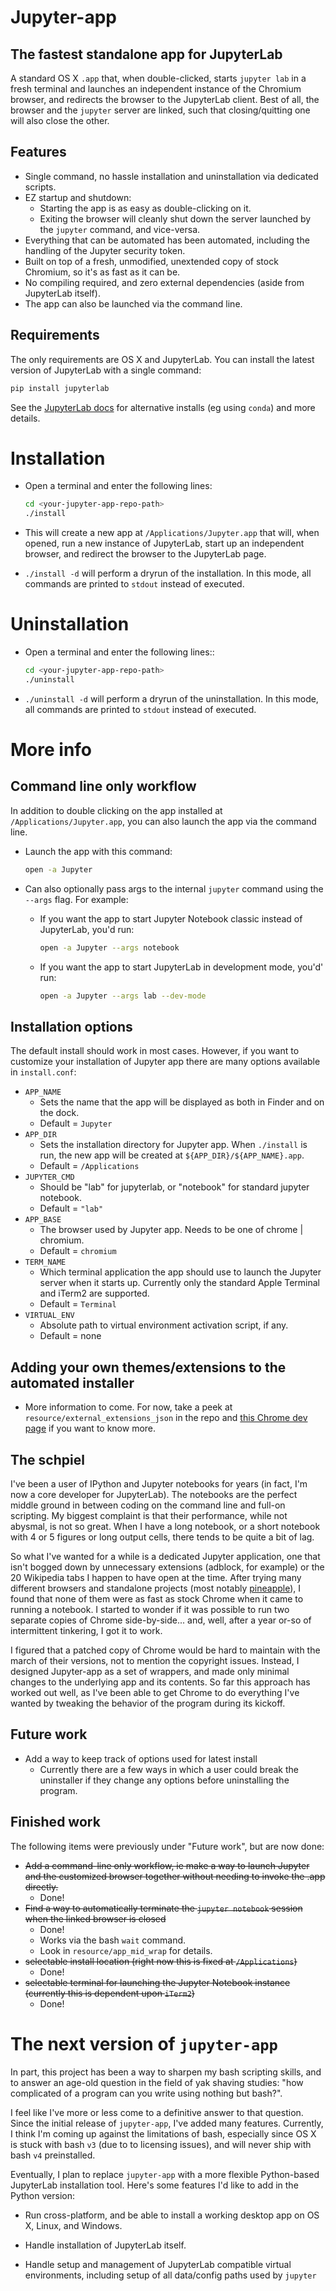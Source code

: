 # Jupyter-app

## The fastest standalone app for JupyterLab
A standard OS X `.app` that, when double-clicked, starts `jupyter lab` in a fresh terminal and launches an independent instance of the Chromium browser, and redirects the browser to the JupyterLab client. Best of all, the browser and the `jupyter` server are linked, such that closing/quitting one will also close the other.

## Features 
- Single command, no hassle installation and uninstallation via dedicated scripts.
- EZ startup and shutdown:
    - Starting the app is as easy as double-clicking on it.
    - Exiting the browser will cleanly shut down the server launched by the `jupyter` command, and vice-versa.
- Everything that can be automated has been automated, including the handling of the Jupyter security token.
- Built on top of a fresh, unmodified, unextended copy of stock Chromium, so it's as fast as it can be.
- No compiling required, and zero external dependencies (aside from JupyterLab itself).
- The app can also be launched via the command line.

## Requirements

The only requirements are OS X and JupyterLab. You can install the latest version of JupyterLab with a single command:

```bash
pip install jupyterlab
```

See the [JupyterLab docs](https://jupyterlab.readthedocs.io/en/stable/getting_started/installation.html) for alternative installs (eg using `conda`) and more details.

# Installation
- Open a terminal and enter the following lines:

    ```bash
    cd <your-jupyter-app-repo-path>
    ./install
    ```

- This will create a new app at `/Applications/Jupyter.app` that will, when opened, run a new instance of JupyterLab, start up an independent browser, and redirect the browser to the JupyterLab page.
- `./install -d` will perform a dryrun of the installation. In this mode, all commands are printed to `stdout` instead of executed.

# Uninstallation
- Open a terminal and enter the following lines::

    ```bash
    cd <your-jupyter-app-repo-path>
    ./uninstall
    ```

- `./uninstall -d` will perform a dryrun of the uninstallation. In this mode, all commands are printed to `stdout` instead of executed.

# More info

## Command line only workflow

In addition to double clicking on the app installed at `/Applications/Jupyter.app`, you can also launch the app via the command line.

- Launch the app with this command:

    ```bash
    open -a Jupyter
    ```

- Can also optionally pass args to the internal `jupyter` command using the `--args` flag. For example:

    - If you want the app to start Jupyter Notebook classic instead of JupyterLab, you'd run:

        ```bash
        open -a Jupyter --args notebook
        ```

    - If you want the app to start JupyterLab in development mode, you'd' run:

        ```bash
        open -a Jupyter --args lab --dev-mode
        ```

## Installation options
The default install should work in most cases. However, if you want to customize your installation of Jupyter app there are many options available in `install.conf`:
- `APP_NAME`
    - Sets the name that the app will be displayed as both in Finder and on the dock.
    - Default = `Jupyter`
- `APP_DIR`
    - Sets the installation directory for Jupyter app. When `./install` is run, the new app will be created at `${APP_DIR}/${APP_NAME}.app`.
    - Default = `/Applications`
- `JUPYTER_CMD`
    - Should be "lab" for jupyterlab, or "notebook" for standard jupyter notebook.
    - Default = `"lab"`
- `APP_BASE`
    - The browser used by Jupyter app. Needs to be one of chrome | chromium.
    - Default = `chromium`
- `TERM_NAME`
    - Which terminal application the app should use to launch the Jupyter server when it starts up. Currently only the standard Apple Terminal and iTerm2 are supported.
    - Default = `Terminal`
- `VIRTUAL_ENV`
    - Absolute path to virtual environment activation script, if any.
    - Default = none
    
## Adding your own themes/extensions to the automated installer
- More information to come. For now, take a peek at `resource/external_extensions_json` in the repo and [this Chrome dev page](https://developer.chrome.com/extensions/external_extensions) if you want to know more.

## The schpiel

I've been a user of IPython and Jupyter notebooks for years (in fact, I'm now a core developer for JupyterLab). The notebooks are the perfect middle ground in between coding on the command line and full-on scripting. My biggest complaint is that their performance, while not abysmal, is not so great. When I have a long notebook, or a short notebook with 4 or 5 figures or long output cells, there tends to be quite a bit of lag.

So what I've wanted for a while is a dedicated Jupyter application, one that isn't bogged down by unnecessary extensions (adblock, for example) or the 20 Wikipedia tabs I happen to have open at the time. After trying many different browsers and standalone projects (most notably [pineapple](https://github.com/nwhitehead/pineapple)), I found that none of them were as fast as stock Chrome when it came to running a notebook. I started to wonder if it was possible to run two separate copies of Chrome side-by-side... and, well, after a year or-so of intermittent tinkering, I got it to work.

I figured that a patched copy of Chrome would be hard to maintain with the march of their versions, not to mention the copyright issues. Instead, I designed Jupyter-app as a set of wrappers, and made only minimal changes to the underlying app and its contents. So far this approach has worked out well, as I've been able to get Chrome to do everything I've wanted by tweaking the behavior of the program during its kickoff.

## Future work
- Add a way to keep track of options used for latest install
    - Currently there are a few ways in which a user could break the uninstaller if they change any options before uninstalling the program.

## Finished work

The following items were previously under "Future work", but are now done:

- ~~Add a command-line only workflow, ie make a way to launch Jupyter and the customized browser together without needing to invoke the .app directly.~~
    - Done!
- ~~Find a way to automatically terminate the `jupyter notebook` session when the linked browser is closed~~
    - Done!
    - Works via the bash `wait` command.
    - Look in `resource/app_mid_wrap` for details.
- ~~selectable install location (right now this is fixed at `/Applications`)~~
    - Done!
- ~~selectable terminal for launching the Jupyter Notebook instance (currently this is dependent upon `iTerm2`)~~
    - Done!
    
# The next version of `jupyter-app`

In part, this project has been a way to sharpen my bash scripting skills, and to answer an age-old question in the field of yak shaving studies: "how complicated of a program can you write using nothing but bash?".

I feel like I've more or less come to a definitive answer to that question. Since the initial release of `jupyter-app`, I've added many features. Currently, I think I'm coming up against the limitations of bash, especially since OS X is stuck with bash `v3` (due to to licensing issues), and will never ship with bash `v4` preinstalled.

Eventually, I plan to replace `jupyter-app` with a more flexible Python-based JupyterLab installation tool. Here's some features I'd like to add in the Python version:

- Run cross-platform, and be able to install a working desktop app on OS X, Linux, and Windows.

- Handle installation of JupyterLab itself.

- Handle setup and management of JupyterLab compatible virtual environments, including setup of all data/config paths used by `jupyter`
